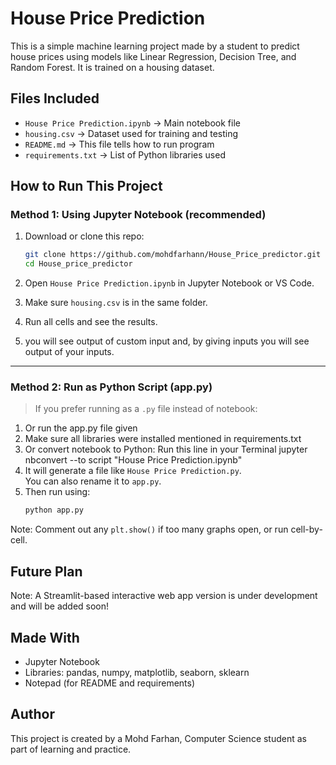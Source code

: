 #  House Price Prediction

This is a simple machine learning project made by a student to predict house prices using models like Linear Regression, Decision Tree, and Random Forest. It is trained on a housing dataset.


##  Files Included

- `House Price Prediction.ipynb` → Main notebook file
- `housing.csv` → Dataset used for training and testing
- `README.md` → This file tells how to run program
- `requirements.txt` → List of Python libraries used


##  How to Run This Project

###  Method 1: Using Jupyter Notebook (recommended)

1. Download or clone this repo:
   ```bash
   git clone https://github.com/mohdfarhann/House_Price_predictor.git
   cd House_price_predictor
   ```

2. Open `House Price Prediction.ipynb` in Jupyter Notebook or VS Code.

3. Make sure `housing.csv` is in the same folder.

4. Run all cells and see the results.

5. you will see output of custom input and, by giving inputs you will see output of your inputs.
---

###  Method 2: Run as Python Script (app.py)

> If you prefer running as a `.py` file instead of notebook:

1. Or run the app.py file given
2. Make sure all libraries were installed mentioned in requirements.txt
3. Or convert notebook to Python:
   Run this line in your Terminal
   jupyter nbconvert --to script "House Price Prediction.ipynb"
4. It will generate a file like `House Price Prediction.py`.  
   You can also rename it to `app.py`.
5. Then run using:
   ```bash
   python app.py
   ```
 Note: Comment out any `plt.show()` if too many graphs open, or run cell-by-cell.


## Future Plan 
 Note: A Streamlit-based interactive web app version is under development and will be added soon!


##  Made With
- Jupyter Notebook
- Libraries: pandas, numpy, matplotlib, seaborn, sklearn
-  Notepad (for README and requirements)


##  Author

This project is created by a Mohd Farhan, Computer Science student as part of learning and practice.
